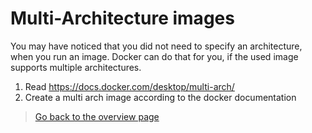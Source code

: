 # Multi-Architecture images
You may have noticed that you did not need to specify an architecture, when you run an image. Docker can do that for you, if the used image supports multiple architectures.

1. Read https://docs.docker.com/desktop/multi-arch/
2. Create a multi arch image according to the docker documentation

> [Go back to the overview page](/Docker-Quickstart-Steps.md)